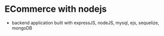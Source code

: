 # ECommerce with nodejs
- backend application built with expressJS, nodeJS, mysql, ejs, sequelize, mongoDB